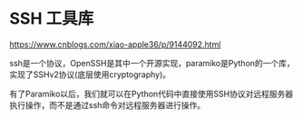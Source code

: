 
#  SSH 工具库
https://www.cnblogs.com/xiao-apple36/p/9144092.html


ssh是一个协议，OpenSSH是其中一个开源实现，paramiko是Python的一个库，实现了SSHv2协议(底层使用cryptography)。

有了Paramiko以后，我们就可以在Python代码中直接使用SSH协议对远程服务器执行操作，而不是通过ssh命令对远程服务器进行操作。
